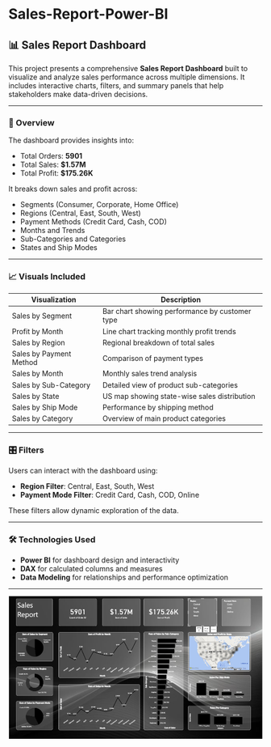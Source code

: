 # Sales-Report-Power-BI
## 📊 Sales Report Dashboard

This project presents a comprehensive **Sales Report Dashboard** built to visualize and analyze sales performance across multiple dimensions. It includes interactive charts, filters, and summary panels that help stakeholders make data-driven decisions.

---

### 📌 Overview

The dashboard provides insights into:

- Total Orders: **5901**
- Total Sales: **$1.57M**
- Total Profit: **$175.26K**

It breaks down sales and profit across:

- Segments (Consumer, Corporate, Home Office)
- Regions (Central, East, South, West)
- Payment Methods (Credit Card, Cash, COD)
- Months and Trends
- Sub-Categories and Categories
- States and Ship Modes

---

### 📈 Visuals Included

| Visualization                        | Description                                      |
|-------------------------------------|--------------------------------------------------|
| Sales by Segment                    | Bar chart showing performance by customer type   |
| Profit by Month                     | Line chart tracking monthly profit trends        |
| Sales by Region                     | Regional breakdown of total sales                |
| Sales by Payment Method             | Comparison of payment types                      |
| Sales by Month                      | Monthly sales trend analysis                     |
| Sales by Sub-Category               | Detailed view of product sub-categories          |
| Sales by State                      | US map showing state-wise sales distribution     |
| Sales by Ship Mode                  | Performance by shipping method                   |
| Sales by Category                   | Overview of main product categories              |

---

### 🎛️ Filters

Users can interact with the dashboard using:

- **Region Filter**: Central, East, South, West  
- **Payment Mode Filter**: Credit Card, Cash, COD, Online  

These filters allow dynamic exploration of the data.

---

### 🛠️ Technologies Used

- **Power BI** for dashboard design and interactivity  
- **DAX** for calculated columns and measures  
- **Data Modeling** for relationships and performance optimization  

---
![Dashboard](Sales.png)
